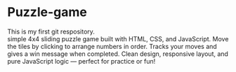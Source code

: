 # Puzzle-game
This is my first git respository.
<br>
 simple 4x4 sliding puzzle game built with HTML, CSS, and JavaScript. Move the tiles by clicking to arrange numbers in order. Tracks your moves and gives a win message when completed. Clean design, responsive layout, and pure JavaScript logic — perfect for practice or fun!

